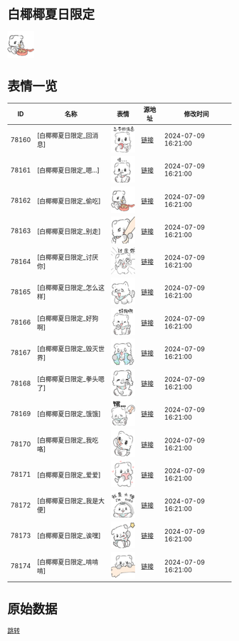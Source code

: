 # 白椰椰夏日限定

<img src="./cover.png" height="60" alt="cover" />

# 表情一览

|ID|名称|表情|源地址|修改时间|
|----|----|----|----|----|
|78160|[白椰椰夏日限定_回消息]|<img src="./pic/078160_%5B白椰椰夏日限定_回消息%5D.png" height="60" alt="回消息"/>|[链接](https://i0.hdslb.com/bfs/garb/a6ec69af5bf02e8f2f4a404aa6c7e1552552aab2.png)|2024-07-09 16:21:00|
|78161|[白椰椰夏日限定_嗯...]|<img src="./pic/078161_%5B白椰椰夏日限定_嗯...%5D.png" height="60" alt="嗯..."/>|[链接](https://i0.hdslb.com/bfs/garb/857ecc490f7d1e55257a1a604c51f4de16836315.png)|2024-07-09 16:21:00|
|78162|[白椰椰夏日限定_偷吃]|<img src="./pic/078162_%5B白椰椰夏日限定_偷吃%5D.png" height="60" alt="偷吃"/>|[链接](https://i0.hdslb.com/bfs/garb/5eb266eb329abab6beb46ed23c91ced70559af6e.png)|2024-07-09 16:21:00|
|78163|[白椰椰夏日限定_别走]|<img src="./pic/078163_%5B白椰椰夏日限定_别走%5D.png" height="60" alt="别走"/>|[链接](https://i0.hdslb.com/bfs/garb/b3d8d19e5387a7c312cf0a55dcfd50fe96fdfcfd.png)|2024-07-09 16:21:00|
|78164|[白椰椰夏日限定_讨厌你]|<img src="./pic/078164_%5B白椰椰夏日限定_讨厌你%5D.png" height="60" alt="讨厌你"/>|[链接](https://i0.hdslb.com/bfs/garb/920d0d77d52ae94c97f9d0b0a36118cc6d243cf6.png)|2024-07-09 16:21:00|
|78165|[白椰椰夏日限定_怎么这样]|<img src="./pic/078165_%5B白椰椰夏日限定_怎么这样%5D.png" height="60" alt="怎么这样"/>|[链接](https://i0.hdslb.com/bfs/garb/1bd31fbec4f695f661a3b5f84a8b653ad887dcf1.png)|2024-07-09 16:21:00|
|78166|[白椰椰夏日限定_好狗啊]|<img src="./pic/078166_%5B白椰椰夏日限定_好狗啊%5D.png" height="60" alt="好狗啊"/>|[链接](https://i0.hdslb.com/bfs/garb/a23ea2e0bbee168cd900ccbf36c923bab680f864.png)|2024-07-09 16:21:00|
|78167|[白椰椰夏日限定_毁灭世界]|<img src="./pic/078167_%5B白椰椰夏日限定_毁灭世界%5D.png" height="60" alt="毁灭世界"/>|[链接](https://i0.hdslb.com/bfs/garb/8163df2f87592c0968570e356c98d220be0c475a.png)|2024-07-09 16:21:00|
|78168|[白椰椰夏日限定_拳头嗯了]|<img src="./pic/078168_%5B白椰椰夏日限定_拳头嗯了%5D.png" height="60" alt="拳头嗯了"/>|[链接](https://i0.hdslb.com/bfs/garb/495671b0a8b71eb0c8bc9e4c6aa7e31157ceef61.png)|2024-07-09 16:21:00|
|78169|[白椰椰夏日限定_饿饿]|<img src="./pic/078169_%5B白椰椰夏日限定_饿饿%5D.png" height="60" alt="饿饿"/>|[链接](https://i0.hdslb.com/bfs/garb/c72f84b16e011298ef8ebec7a94788f45c96ef9d.png)|2024-07-09 16:21:00|
|78170|[白椰椰夏日限定_我吃咯]|<img src="./pic/078170_%5B白椰椰夏日限定_我吃咯%5D.png" height="60" alt="我吃咯"/>|[链接](https://i0.hdslb.com/bfs/garb/e2b4c34e5bf2627dbd9845f6534fcd9cee265a02.png)|2024-07-09 16:21:00|
|78171|[白椰椰夏日限定_爱爱]|<img src="./pic/078171_%5B白椰椰夏日限定_爱爱%5D.png" height="60" alt="爱爱"/>|[链接](https://i0.hdslb.com/bfs/garb/9ae9cee734ea56aaf2ea4395997c3b6bb3b9e47d.png)|2024-07-09 16:21:00|
|78172|[白椰椰夏日限定_我是大便]|<img src="./pic/078172_%5B白椰椰夏日限定_我是大便%5D.png" height="60" alt="我是大便"/>|[链接](https://i0.hdslb.com/bfs/garb/d8936ac244b80a93dd7dc4668ea08944342ac838.png)|2024-07-09 16:21:00|
|78173|[白椰椰夏日限定_诶嘿]|<img src="./pic/078173_%5B白椰椰夏日限定_诶嘿%5D.png" height="60" alt="诶嘿"/>|[链接](https://i0.hdslb.com/bfs/garb/b0a622ec9d718a5cebf40f541db80179f75905de.png)|2024-07-09 16:21:00|
|78174|[白椰椰夏日限定_啃啃啃]|<img src="./pic/078174_%5B白椰椰夏日限定_啃啃啃%5D.png" height="60" alt="啃啃啃"/>|[链接](https://i0.hdslb.com/bfs/garb/39dd56fcd1b1aeb2baf1e7df57ea08efed5e8628.png)|2024-07-09 16:21:00|

# 原始数据

[跳转](./raw.json)

